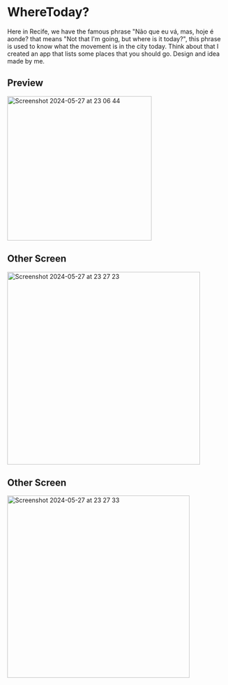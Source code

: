 # WhereToday?
Here in Recife, we have the famous phrase "Não que eu vá, mas, hoje é aonde? that means "Not that I'm going, but where is it today?", this phrase is used to know what the movement is in the city today. Think about that I created an app that lists some places that you should go. Design and idea made by me.

## Preview

<img width="331" alt="Screenshot 2024-05-27 at 23 06 44" src="https://github.com/MatheusFerreiraZx/WhereToday/assets/75784609/a653a38f-73f0-4a94-ab24-fb7e0d2a446d">

## Other Screen

<img width="442" alt="Screenshot 2024-05-27 at 23 27 23" src="https://github.com/MatheusFerreiraZx/WhereToday/assets/75784609/c53f6083-eb30-4566-8bcf-f0301a79ac79">



## Other Screen

<img width="418" alt="Screenshot 2024-05-27 at 23 27 33" src="https://github.com/MatheusFerreiraZx/WhereToday/assets/75784609/07d1eecd-2372-4b9b-89bd-f7d799183615">
